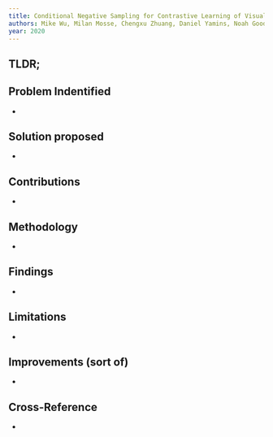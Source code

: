 ```yaml
---
title: Conditional Negative Sampling for Contrastive Learning of Visual Representations
authors: Mike Wu, Milan Mosse, Chengxu Zhuang, Daniel Yamins, Noah Goodman
year: 2020
---
```


## TLDR;

## Problem Indentified
- 

## Solution proposed 
- 

## Contributions
- 

## Methodology
- 

## Findings
- 

## Limitations
- 

## Improvements (sort of)
- 

## Cross-Reference
- 
